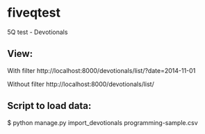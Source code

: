 fiveqtest
=========

5Q test - Devotionals

View:
-----

With filter
http://localhost:8000/devotionals/list/?date=2014-11-01

Without filter
http://localhost:8000/devotionals/list/


Script to load data:
-------------------

$ python manage.py import_devotionals programming-sample.csv
